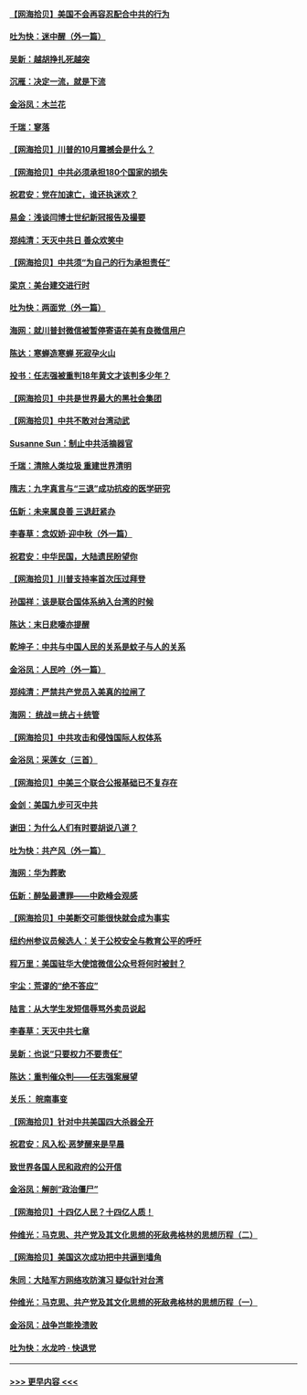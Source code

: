 #### [【网海拾贝】美国不会再容忍配合中共的行为](../pages/nsc993/n12433808.md?t=09280702) 
#### [吐为快：迷中醒（外一篇）](../pages/nsc993/n12433585.md?t=09280702) 
#### [吴新：越胡挣扎死越突](../pages/nsc993/n12433562.md?t=09280702) 
#### [沉雁：决定一流，就是下流](../pages/nsc993/n12432128.md?t=09280702) 
#### [金浴凤：木兰花](../pages/nsc993/n12432124.md?t=09280702) 
#### [千瑞：寥落](../pages/nsc993/n12432071.md?t=09280702) 
#### [【网海拾贝】川普的10月震撼会是什么？](../pages/nsc993/n12431624.md?t=09280702) 
#### [【网海拾贝】中共必须承担180个国家的损失](../pages/nsc993/n12428893.md?t=09280702) 
#### [祝君安：党在加速亡，谁还执迷欢？](../pages/nsc993/n12428652.md?t=09280702) 
#### [易金：浅谈闫博士世纪新冠报告及撮要](../pages/nsc993/n12426822.md?t=09280702) 
#### [郑纯清：天灭中共日 善众欢笑中](../pages/nsc993/n12426784.md?t=09280702) 
#### [【网海拾贝】中共须“为自己的行为承担责任”](../pages/nsc993/n12426067.md?t=09280702) 
#### [梁京：美台建交进行时](../pages/nsc993/n12424066.md?t=09280702) 
#### [吐为快：两面党（外一篇）](../pages/nsc993/n12424043.md?t=09280702) 
#### [海网：就川普封微信被暂停寄语在美有良微信用户](../pages/nsc993/n12424021.md?t=09280702) 
#### [陈达：寒蝉造寒蝉 死寂孕火山](../pages/nsc993/n12423958.md?t=09280702) 
#### [投书：任志强被重判18年黄文才该判多少年？](../pages/nsc993/n12423672.md?t=09280702) 
#### [【网海拾贝】中共是世界最大的黑社会集团](../pages/nsc993/n12423543.md?t=09280702) 
#### [【网海拾贝】中共不敢对台湾动武](../pages/nsc993/n12421418.md?t=09280702) 
#### [Susanne Sun：制止中共活摘器官](../pages/nsc993/n12419654.md?t=09280702) 
#### [千瑞：清除人类垃圾 重建世界清明](../pages/nsc993/n12419414.md?t=09280702) 
#### [隋志：九字真言与“三退”成功抗疫的医学研究](../pages/nsc993/n12419248.md?t=09280702) 
#### [伍新：未来属良善 三退赶紧办](../pages/nsc993/n12418496.md?t=09280702) 
#### [李春草：念奴娇·迎中秋（外一篇）](../pages/nsc993/n12418465.md?t=09280702) 
#### [祝君安：中华民国，大陆遗民盼望你](../pages/nsc993/n12418089.md?t=09280702) 
#### [【网海拾贝】川普支持率首次压过拜登](../pages/nsc993/n12418050.md?t=09280702) 
#### [孙国祥：该是联合国体系纳入台湾的时候](../pages/nsc993/n12417369.md?t=09280702) 
#### [陈达：末日悲嚎亦提醒](../pages/nsc993/n12416736.md?t=09280702) 
#### [乾坤子：中共与中国人民的关系是蚊子与人的关系](../pages/nsc993/n12416632.md?t=09280702) 
#### [金浴凤：人民吟（外一篇）](../pages/nsc993/n12416567.md?t=09280702) 
#### [郑纯清：严禁共产党员入美真的拉闸了](../pages/nsc993/n12416550.md?t=09280702) 
#### [海网： 统战＝统占＋统管](../pages/nsc993/n12416404.md?t=09280702) 
#### [【网海拾贝】中共攻击和侵蚀国际人权体系](../pages/nsc993/n12416250.md?t=09280702) 
#### [金浴凤：采莲女（三首）](../pages/nsc993/n12415517.md?t=09280702) 
#### [【网海拾贝】中美三个联合公报基础已不复存在](../pages/nsc993/n12415054.md?t=09280702) 
#### [金剑：美国九步可灭中共](../pages/nsc993/n12413183.md?t=09280702) 
#### [谢田：为什么人们有时要胡说八道？](../pages/nsc993/n12411861.md?t=09280702) 
#### [吐为快：共产风（外一篇）](../pages/nsc993/n12411761.md?t=09280702) 
#### [海网：华为葬歌](../pages/nsc993/n12410381.md?t=09280702) 
#### [伍新：醉坠最遭罪——中欧峰会观感](../pages/nsc993/n12410364.md?t=09280702) 
#### [【网海拾贝】中美断交可能很快就会成为事实](../pages/nsc993/n12409495.md?t=09280702) 
#### [纽约州参议员候选人：关于公校安全与教育公平的呼吁](../pages/nsc993/n12409228.md?t=09280702) 
#### [程万里：美国驻华大使馆微信公众号将何时被封？](../pages/nsc993/n12407397.md?t=09280702) 
#### [宇尘：荒谬的“绝不答应”](../pages/nsc993/n12407360.md?t=09280702) 
#### [陆言：从大学生发短信辱骂外卖员说起](../pages/nsc993/n12407285.md?t=09280702) 
#### [李春草：天灭中共七章](../pages/nsc993/n12406988.md?t=09280702) 
#### [吴新：也说“只要权力不要责任”](../pages/nsc993/n12406966.md?t=09280702) 
#### [陈达：重判催众判——任志强案展望](../pages/nsc993/n12404540.md?t=09280702) 
#### [关乐： 皖南事变](../pages/nsc993/n12404288.md?t=09280702) 
#### [【网海拾贝】针对中共美国四大杀器全开](../pages/nsc993/n12404172.md?t=09280702) 
#### [祝君安：风入松‧恶梦醒来是早晨](../pages/nsc993/n12401953.md?t=09280702) 
#### [致世界各国人民和政府的公开信](../pages/nsc993/n12401824.md?t=09280702) 
#### [金浴凤：解剖“政治僵尸”](../pages/nsc993/n12401808.md?t=09280702) 
#### [【网海拾贝】十四亿人民？十四亿人质！](../pages/nsc993/n12401708.md?t=09280702) 
#### [仲维光：马克思、共产党及其文化思想的死敌弗格林的思想历程（二）](../pages/nsc993/n12399107.md?t=09280702) 
#### [【网海拾贝】美国这次成功把中共逼到墙角](../pages/nsc993/n12400173.md?t=09280702) 
#### [朱同：大陆军方网络攻防演习 疑似针对台湾](../pages/nsc993/n12399868.md?t=09280702) 
#### [仲维光：马克思、共产党及其文化思想的死敌弗格林的思想历程（一）](../pages/nsc993/n12398341.md?t=09280702) 
#### [金浴凤：战争岂能挽溃败](../pages/nsc993/n12398855.md?t=09280702) 
#### [吐为快：水龙吟 · 快退党](../pages/nsc993/n12398849.md?t=09280702) 

----
#### [ >>> 更早内容 <<< ](../indexes/nsc993-earlier.md)
